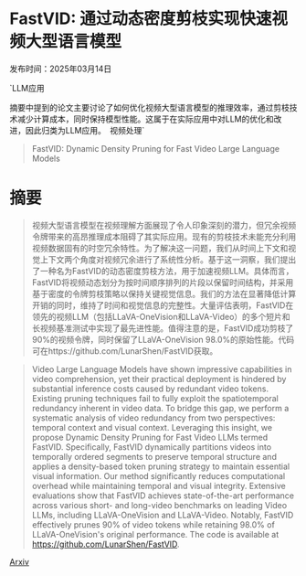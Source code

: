 # FastVID: 通过动态密度剪枝实现快速视频大型语言模型

发布时间：2025年03月14日

`LLM应用

摘要中提到的论文主要讨论了如何优化视频大型语言模型的推理效率，通过剪枝技术减少计算成本，同时保持模型性能。这属于在实际应用中对LLM的优化和改进，因此归类为LLM应用。` `视频处理`

> FastVID: Dynamic Density Pruning for Fast Video Large Language Models

# 摘要

> 视频大型语言模型在视频理解方面展现了令人印象深刻的潜力，但冗余视频令牌带来的高昂推理成本阻碍了其实际应用。现有的剪枝技术未能充分利用视频数据固有的时空冗余特性。为了解决这一问题，我们从时间上下文和视觉上下文两个角度对视频冗余进行了系统性分析。基于这一洞察，我们提出了一种名为FastVID的动态密度剪枝方法，用于加速视频LLM。具体而言，FastVID将视频动态划分为按时间顺序排列的片段以保留时间结构，并采用基于密度的令牌剪枝策略以保持关键视觉信息。我们的方法在显著降低计算开销的同时，维持了时间和视觉信息的完整性。大量评估表明，FastVID在领先的视频LLM（包括LLaVA-OneVision和LLaVA-Video）的多个短片和长视频基准测试中实现了最先进性能。值得注意的是，FastVID成功剪枝了90%的视频令牌，同时保留了LLaVA-OneVision 98.0%的原始性能。代码可在https://github.com/LunarShen/FastVID获取。

> Video Large Language Models have shown impressive capabilities in video comprehension, yet their practical deployment is hindered by substantial inference costs caused by redundant video tokens. Existing pruning techniques fail to fully exploit the spatiotemporal redundancy inherent in video data. To bridge this gap, we perform a systematic analysis of video redundancy from two perspectives: temporal context and visual context. Leveraging this insight, we propose Dynamic Density Pruning for Fast Video LLMs termed FastVID. Specifically, FastVID dynamically partitions videos into temporally ordered segments to preserve temporal structure and applies a density-based token pruning strategy to maintain essential visual information. Our method significantly reduces computational overhead while maintaining temporal and visual integrity. Extensive evaluations show that FastVID achieves state-of-the-art performance across various short- and long-video benchmarks on leading Video LLMs, including LLaVA-OneVision and LLaVA-Video. Notably, FastVID effectively prunes 90% of video tokens while retaining 98.0% of LLaVA-OneVision's original performance. The code is available at https://github.com/LunarShen/FastVID.

[Arxiv](https://arxiv.org/abs/2503.11187)